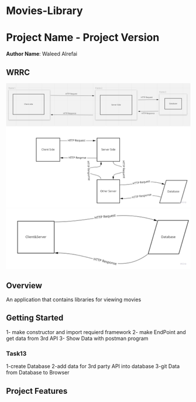 # Movies-Library

# Project Name - Project Version

**Author Name**: Waleed Alrefai

## WRRC
![](./asset/WRRC.png)
![](./asset/WRRC2.jpg)
![](./asset/WRRC3.jpg)

## Overview
An application that contains libraries for viewing movies

## Getting Started
1- make constructor and import requierd framework
2- make EndPoint and get data from 3rd API
3- Show Data with postman program
### Task13
1-create Database
2-add data for 3rd party API into database
3-git Data from Database to Browser

## Project Features
<!-- What are the features included in you app -->
